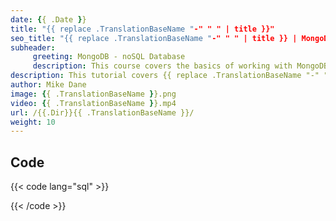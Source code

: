 ```yaml
---
date: {{ .Date }}
title: "{{ replace .TranslationBaseName "-" " " | title }}"
seo_title: "{{ replace .TranslationBaseName "-" " " | title }} | MongoDB | Giraffe Academy"
subheader:
     greeting: MongoDB - noSQL Database
     description: This course covers the basics of working with MongoDB. Work your way through the videos and we'll teach you everything you need to know to interact with Mongo's flexible document database management system and create powerful document databases!
description: This tutorial covers {{ replace .TranslationBaseName "-" " " }} in MongoDB.
author: Mike Dane
image: {{ .TranslationBaseName }}.png
video: {{ .TranslationBaseName }}.mp4
url: /{{.Dir}}{{ .TranslationBaseName }}/
weight: 10
---
```


## Code

{{< code lang="sql" >}}

{{< /code >}}

